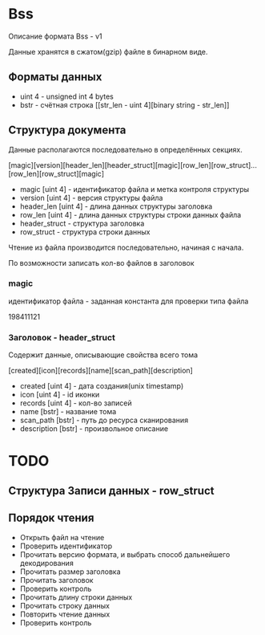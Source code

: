 # Bss

Описание формата Bss - v1

Данные хранятся в сжатом(gzip) файле в бинарном виде.


## Форматы данных

- uint 4 - unsigned int 4 bytes
- bstr - счётная строка [[str_len - uint 4][binary string - str_len]]

## Структура документа

Данные располагаются последовательно в определённых секциях.

[magic][version][header_len][header_struct][magic][row_len][row_struct]...[row_len][row_struct][magic]

- magic 		[uint 4] - идентификатор файла и метка контроля структуры
- version 		[uint 4] - версия структуры файла
- header_len 	[uint 4] - длина данных структуры заголовка
- row_len		[uint 4] - длина данных структуры строки данных файла
- header_struct - структура заголовка
- row_struct - структура строки данных

Чтение из файла производится последовательно, начиная с начала.

По возможности записать кол-во файлов в заголовок






### magic

идентификатор файла - заданная константа для проверки типа файла

198411121




### Заголовок - header_struct

Содержит данные, описывающие свойства всего тома

[created][icon][records][name][scan_path][description]

- created 		[uint 4]	- дата создания(unix timestamp)
- icon 			[uint 4]	- id иконки
- records  		[uint 4] 	- кол-во записей
- name 			[bstr]		- название тома
- scan_path		[bstr]		- путь до ресурса сканирования
- description 	[bstr]		- произвольное описание









# TODO

## Структура Записи данных - row_struct




## Порядок чтения

- Открыть файл на чтение
- Проверить идентификатор
- Прочитать версию формата, и выбрать способ дальнейшего декодирования
- Прочитать размер заголовка
- Прочитать заголовок
- Проверить контроль
- Прочитать длину строки данных
- Прочитать строку данных
- Повторить чтение данных
- Проверить контроль


